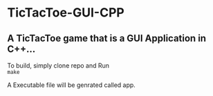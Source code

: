 # TicTacToe-GUI-CPP
## A TicTacToe game that is a GUI Application in C++...

To build, simply clone repo and Run<br>
<code>make</code>

A Executable file will be genrated called app.

